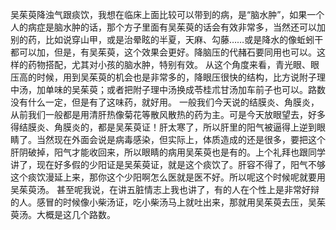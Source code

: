 吴茱萸降浊气跟痰饮，我想在临床上面比较可以带到的病，是“脑水肿”，如果一个人的病症是脑水肿的话，那个方子里面有吴茱萸的话会有效非常多，当然还可以加别的药，比如说穿山甲，或是治晕眩的半夏，天麻、勾藤……或是降水的像蚯蚓干都可以加，但是，有吴茱萸，这个效果会更好。降脑压的代赭石要同用也可以。这样的药物搭配，尤其对小孩的脑水肿，特别有效。
从这个角度来看，青光眼、眼压高的时候，用到吴茱萸的机会也是非常多的，降眼压很快的结构，比方说附子理中汤，加单味的吴茱萸；或者把附子理中汤换成苓桂朮甘汤加车前子也可以。路数没有什么一定，但是有了这味药，就好用。
一般我们今天说的结膜炎、角膜炎，从前我们一般都是用清肝热像菊花等散风散热的药为主。可是今天放眼望去，好多得结膜炎、角膜炎的，都是吴茱萸证！肝太寒了，所以肝里的阳气被逼得上逆到眼睛了。当然现在外面会说是病毒感染，但实际上，体质造成的还是很多，要把这个肝阴破掉，阳气才能收回来，所以眼睛的病用吴茱萸也是有的。上个礼拜也跟同学讲了，现在好多假的少阳证是吴茱萸证，就是这个痰饮了。肝容不得了，阳气不够这个痰饮漫延上来，那你这个少阳啊怎么医就是医不好。所以呢这个时候呢就要用吴茱萸汤。
甚至呢我说，在讲五脏情志上我也讲了，有的人在个性上是非常好辩的人。感冒的时候像小柴汤证，吃小柴汤马上就吐出来，那就用吴茱萸去压，吴茱萸汤。大概是这几个路数。
